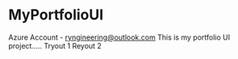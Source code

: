 # MyPortfolioUI
Azure Account - ryngineering@outlook.com
This is my portfolio UI project.....
Tryout 1
Reyout 2
